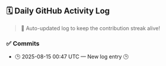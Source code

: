 ## 🗓️ Daily GitHub Activity Log

> 🤖 Auto-updated log to keep the contribution streak alive!

### ✅ Commits

- 🕒 2025-08-15 00:47 UTC — New log entry 🕒


